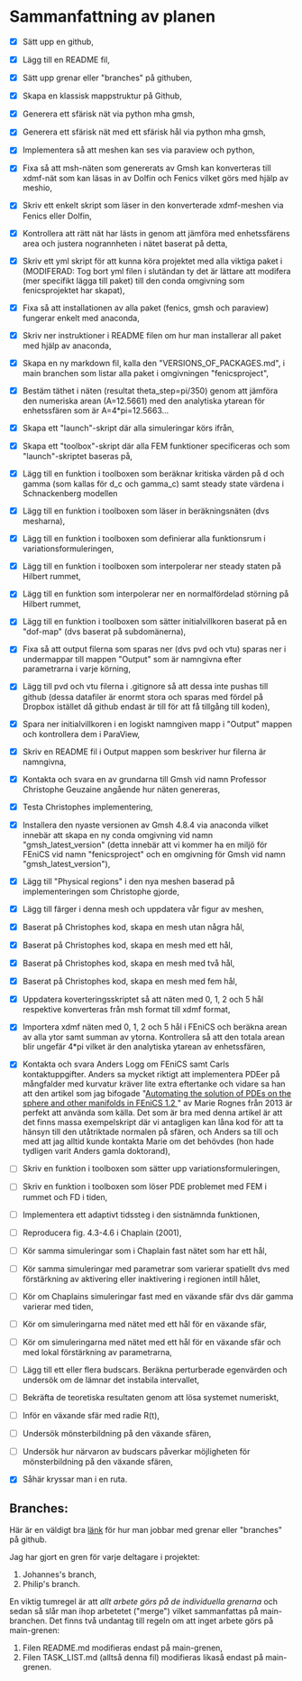 # Sammanfattning av planen
- [x] Sätt upp en github,
- [x] Lägg till en README fil,
- [x] Sätt upp grenar eller "branches" på githuben,
- [x] Skapa en klassisk mappstruktur på Github,
- [x] Generera ett sfärisk nät via python mha gmsh,
- [x] Generera ett sfärisk nät med ett sfärisk hål via python mha gmsh,
- [x] Implementera så att meshen kan ses via paraview och python,
- [x] Fixa så att msh-näten som genererats av Gmsh kan konverteras till xdmf-nät som kan läsas in av Dolfin och Fenics vilket görs med hjälp av meshio,
- [x] Skriv ett enkelt skript som läser in den konverterade xdmf-meshen via Fenics eller Dolfin,
- [x] Kontrollera att rätt nät har lästs in genom att jämföra med enhetssfärens area och justera nogrannheten i nätet baserat på detta,
- [x] Skriv ett yml skript för att kunna köra projektet med alla viktiga paket i (MODIFERAD: Tog bort yml filen i slutändan ty det är lättare att modifera (mer specifikt lägga till paket) till den conda omgivning som fenicsprojektet har skapat),
- [x] Fixa så att installationen av alla paket (fenics, gmsh och paraview) fungerar enkelt med anaconda,
- [x] Skriv ner instruktioner i README filen om hur man installerar all paket med hjälp av anaconda,
- [x] Skapa en ny markdown fil, kalla den "VERSIONS\_OF\_PACKAGES.md", i main branchen som listar alla paket i omgivningen "fenicsproject",
- [x] Bestäm täthet i näten (resultat theta_step=pi/350) genom att jämföra den numeriska arean (A=12.5661) med den analytiska ytarean för enhetssfären som är A=4*pi=12.5663...
- [x] Skapa ett "launch"-skript där alla simuleringar körs ifrån,
- [x] Skapa ett "toolbox"-skript där alla FEM funktioner specificeras och som "launch"-skriptet baseras på,
- [x] Lägg till en funktion i toolboxen som beräknar kritiska värden på d och gamma (som kallas för d\_c och gamma\_c) samt steady state värdena i Schnackenberg modellen
- [x] Lägg till en funktion i toolboxen som läser in beräkningsnäten (dvs mesharna),
- [x] Lägg till en funktion i toolboxen som definierar alla funktionsrum i variationsformuleringen,
- [x] Lägg till en funktion i toolboxen som interpolerar ner steady staten på Hilbert rummet,
- [x] Lägg till en funktion som interpolerar ner en normalfördelad störning på Hilbert rummet,
- [x] Lägg till en funktion i toolboxen som sätter initialvillkoren baserat på en "dof-map" (dvs baserat på subdomänerna),
- [x] Fixa så att output filerna som sparas ner (dvs pvd och vtu) sparas ner i undermappar till mappen "Output" som är namngivna efter parametrarna i varje körning, 
- [x] Lägg till pvd och vtu filerna i .gitignore så att dessa inte pushas till github (dessa datafiler är enormt stora och sparas med fördel på Dropbox istället då github endast är till för att få tillgång till koden),
- [x] Spara ner initialvillkoren i en logiskt namngiven mapp i "Output" mappen och kontrollera dem i ParaView,
- [x] Skriv en README fil i Output mappen som beskriver hur filerna är namngivna,
- [x] Kontakta och svara en av grundarna till Gmsh vid namn Professor Christophe Geuzaine angående hur näten genereras,
- [x] Testa Christophes implementering,
- [x] Installera den nyaste versionen av Gmsh 4.8.4 via anaconda vilket innebär att skapa en ny conda omgivning vid namn "gmsh\_latest\_version" (detta innebär att vi kommer ha en miljö för FEniCS vid namn "fenicsproject" och en omgivning för Gmsh vid namn "gmsh\_latest\_version"),
- [x] Lägg till "Physical regions" i den nya meshen baserad på implementeringen som Christophe gjorde,
- [x] Lägg till färger i denna mesh och uppdatera vår figur av meshen,
- [x] Baserat på Christophes kod, skapa en mesh utan några hål,
- [x] Baserat på Christophes kod, skapa en mesh med ett hål,
- [x] Baserat på Christophes kod, skapa en mesh med två hål,
- [x] Baserat på Christophes kod, skapa en mesh med fem hål,
- [x] Uppdatera koverteringsskriptet så att näten med 0, 1, 2 och 5 hål respektive konverteras från msh format till xdmf format,
- [x] Importera xdmf näten med 0, 1, 2 och 5 hål i FEniCS och beräkna arean av alla ytor samt summan av ytorna. Kontrollera så att den totala arean blir ungefär 4*pi vilket är den analytiska ytarean av enhetssfären,
- [x] Kontakta och svara Anders Logg om FEniCS samt Carls kontaktuppgifter. Anders sa mycket riktigt att implementera PDEer på mångfalder med kurvatur kräver lite extra eftertanke och vidare sa han att den artikel som jag bifogade "[Automating the solution of PDEs on the sphere and other manifolds in FEniCS 1.2 ](https://gmd.copernicus.org/articles/6/2099/2013/)" av Marie Rognes från 2013 är perfekt att använda som källa. Det som är bra med denna artikel är att det finns massa exempelskript där vi antagligen kan låna kod för att ta hänsyn till den utåtriktade normalen på sfären, och Anders sa till och med att jag alltid kunde kontakta Marie om det behövdes (hon hade tydligen varit Anders gamla doktorand), 
- [ ] Skriv en funktion i toolboxen som sätter upp variationsformuleringen,
- [ ] Skriv en funktion i toolboxen som löser PDE problemet med FEM i rummet och FD i tiden,
- [ ] Implementera ett adaptivt tidssteg i den sistnämnda funktionen, 
- [ ] Reproducera fig. 4.3-4.6 i Chaplain (2001),
- [ ] Kör samma simuleringar som i Chaplain fast nätet som har ett hål,
- [ ] Kör samma simuleringar med parametrar som varierar spatiellt dvs med förstärkning av aktivering eller inaktivering i regionen intill hålet,
- [ ] Kör om Chaplains simuleringar fast med en växande sfär dvs där gamma varierar med tiden,
- [ ] Kör om simuleringarna med nätet med ett hål för en växande sfär,
- [ ] Kör om simuleringarna med nätet med ett hål för en växande sfär och med lokal förstärkning av parametrarna,
- [ ] Lägg till ett eller flera budscars. Beräkna perturberade egenvärden och undersök om de lämnar det instabila intervallet,
- [ ] Bekräfta de teoretiska resultaten genom att lösa systemet numeriskt,
- [ ] Inför en växande sfär med radie R(t),
- [ ] Undersök mönsterbildning på den växande sfären,
- [ ] Undersök hur närvaron av budscars påverkar möjligheten för mönsterbildning på den växande sfären,
- [x] Såhär kryssar man i en ruta. 



## Branches:
Här är en väldigt bra [länk](https://thenewstack.io/dont-mess-with-the-master-working-with-branches-in-git-and-github/) för hur man jobbar med grenar eller "branches" på github.

Jag har gjort en gren för varje deltagare i projektet:
1. Johannes's branch,
2. Philip's branch.
  
En viktig tumregel är att *allt arbete görs på de individuella grenarna* och sedan så slår man ihop arbetetet ("merge") vilket sammanfattas på main-branchen. Det finns två undantag till regeln om att inget arbete görs på main-grenen:

1. Filen README.md modifieras endast på main-grenen,
2. Filen TASK_LIST.md (alltså denna fil) modifieras likaså endast på main-grenen. 

